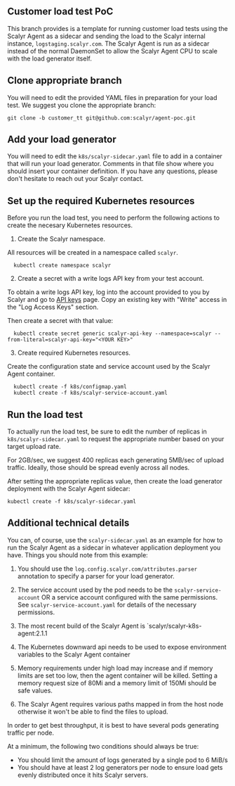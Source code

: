 ## Customer load test PoC

This branch provides is a template for running customer load tests using
the Scalyr Agent as a sidecar and sending the load to the Scalyr internal
instance, `logstaging.scalyr.com`.  The Scalyr Agent is run as
a sidecar instead of the normal DaemonSet to allow the Scalyr Agent CPU
to scale with the load generator itself.

## Clone appropriate branch

You will need to edit the provided YAML files in preparation for your
load test.  We suggest you clone the appropriate branch:

    git clone -b customer_tt git@github.com:scalyr/agent-poc.git

## Add your load generator

You will need to edit the `k8s/scalyr-sidecar.yaml` file to add in
a container that will run your load generator.  Comments in that file
show where you should insert your container definition.  If you have
any questions, please don't hesitate to reach out your Scalyr contact.

## Set up the required Kubernetes resources

Before you run the load test, you need to perform the following actions
to create the necesary Kubernetes resources.

1.  Create the Scalyr namespace.
  
  All resources will be created in a namespace called `scalyr`.
  
      kubectl create namespace scalyr
2.  Create a secret with a write logs API key from your test account.
  
  To obtain a write logs API key, log into the account provided to you
  by Scalyr and go to [API keys](https://logstaging.scalyr.com/keys) page.
  Copy an existing key with "Write" access in the "Log Access Keys" section.
  
  Then create a secret with that value:
  
      kubectl create secret generic scalyr-api-key --namespace=scalyr --from-literal=scalyr-api-key="<YOUR KEY>"

3.  Create required Kubernetes resources.
  
  Create the configuration state and service account used by the Scalyr Agent container.
      
      kubectl create -f k8s/configmap.yaml
      kubectl create -f k8s/scalyr-service-account.yaml


## Run the load test

To actually run the load test, be sure to edit the number of replicas in `k8s/scalyr-sidecar.yaml` to
request the appropriate number based on your target upload rate.

For 2GB/sec, we suggest 400 replicas each generating 5MB/sec of upload traffic.  Ideally, those
should be spread evenly across all nodes.

After setting the appropriate replicas value, then create the load generator deployment with the
Scalyr Agent sidecar:

    kubectl create -f k8s/scalyr-sidecar.yaml


## Additional technical details

You can, of course, use the `scalyr-sidecar.yaml` as an example for how to run the Scalyr Agent
as a sidecar in whatever application deployment you have.  Things you should note from this
example:

1.  You should use the `log.config.scalyr.com/attributes.parser` annotation to specify a parser
  for your load generator.

2. The service account used by the pod needs to be the `scalyr-service-account` OR a service account
   configured with the same permissions.  See `scalyr-service-account.yaml` for details of the
   necessary permissions.
3. The most recent build of the Scalyr Agent is `scalyr/scalyr-k8s-agent:2.1.1
4. The Kubernetes downward api needs to be used to expose environment variables to the Scalyr Agent container
5. Memory requirements under high load may increase and if memory limits are set too low, then the agent
   container will be killed.  Setting a memory request size of 80Mi and a memory limit of 150Mi should be safe values.
6. The Scalyr Agent requires various paths mapped in from the host node otherwise it won't be able
   to find the files to upload.

In order to get best throughput, it is best to have several pods generating traffic per node.

At a minimum, the following two conditions should always be true:

* You should limit the amount of logs generated by a single pod to 6 MiB/s
* You should have at least 2 log generators per node to ensure load gets evenly distributed once it hits Scalyr servers.



